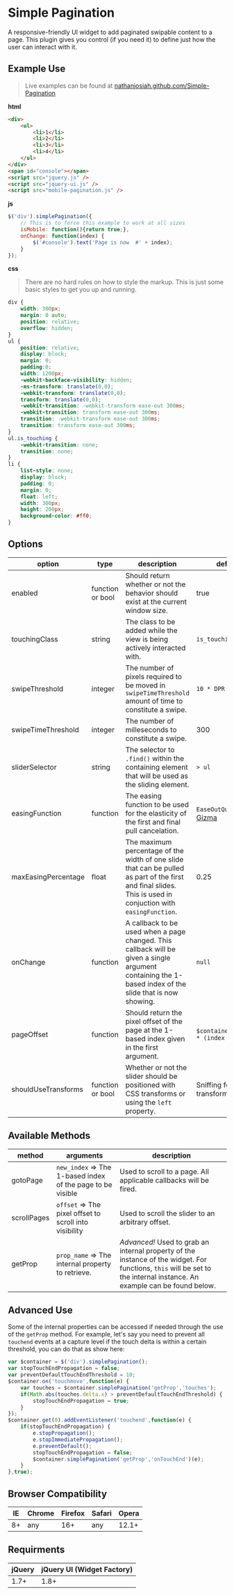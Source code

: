 # Simple Pagination

A responsive-friendly UI widget to add paginated swipable content to a page. This plugin gives you control (if 
you need it) to define just how the user can interact with it.

Example Use
--

> Live examples can be found at [nathanjosiah.github.com/Simple-Pagination](http://nathanjosiah.github.io/Simple-Pagination/)

__html__

```html
<div>
    <ul>
        <li>1</li>
        <li>2</li>
        <li>3</li>
        <li>4</li>
    </ul>
</div>
<span id="console"></span>
<script src="jquery.js" />
<script src="jquery-ui.js" />
<script src="mobile-pagination.js" />
```

__js__

```js
$('div').simplePagination({
    // This is to force this example to work at all sizes
    isMobile: function(){return true;},
    onChange: function(index) {
        $('#console').text('Page is now  #' + index);
    }
});
```

__css__ 

> There are no hard rules on how to style the markup. This is just some basic styles to get you up and running.

```css
div {
    width: 300px;
    margin: 0 auto;
    position: relative;
    overflow: hidden;
}
ul {
    position: relative;
    display: block;
    margin: 0;
    padding:0;
    width: 1200px;
    -webkit-backface-visibility: hidden;
    -ms-transform: translate(0,0);
    -webkit-transform: translate(0,0);
    transform: translate(0,0);
    -webkit-transition: -webkit-transform ease-out 300ms;
    -webkit-transition: transform ease-out 300ms;
    transition: -webkit-transform ease-out 300ms;
    transition: transform ease-out 300ms;
}
ul.is_touching {
    -webkit-transition: none;
    transition: none;
}
li {
    list-style: none;
    display: block;
    padding: 0;
    margin: 0;
    float: left;
    width: 300px;
    height: 200px;
    background-color: #ff0;
}

```


Options
--

option | type | description | default
------ | ---- | ----------- | -------
enabled | function or bool | Should return whether or not the behavior should exist at the current window size. | true
touchingClass | string | The class to be added while the view is being actively interacted with. | `is_touching`
swipeThreshold | integer | The number of pixels required to be moved in `swipeTimeThreshold` amount of time to constitute a swipe. | `10 * DPR`
swipeTimeThreshold | integer | The number of milleseconds to constitute a swipe. | 300
sliderSelector | string | The selector to `.find()` within the containing element that will be used as the sliding element. | `> ul`
easingFunction | function | The easing function to be used for the elasticity of the first and final pull cancelation. | `EaseOutQuad` from [Gizma](http://gizma.com/easing/)
maxEasingPercentage | float | The maximum percentage of the width of one slide that can be pulled as part of the first and final slides. This is used in conjuction with `easingFunction`. | 0.25
onChange | function | A callback to be used when a page changed. This callback will be given a single argument containing the 1-based index of the slide that is now showing. | `null`
pageOffset | function | Should return the pixel offset of the page at the 1-based index given in the first argument. | `$container.width() * (index - 1)`
shouldUseTransforms | function or bool | Whether or not the slider should be positioned with CSS transforms or using the `left` property. | Sniffing for native transform support.

Available Methods
--

method | arguments | description
------ | --------- | -----------
gotoPage | `new_index` => The 1-based index of the page to be visible | Used to scroll to a page. All applicable callbacks will be fired.
scrollPages | `offset` => The pixel offset to scroll into visibility | Used to scroll the slider to an arbitrary offset.
getProp | `prop_name` => The internal property to retrieve. | _Advanced!_ Used to grab an internal property of the instance of the widget. For functions, `this` will be set to the internal instance. An example can be found below.


Advanced Use
--

Some of the internal properties can be accessed if needed through the use of the `getProp` method. For example, let's say you need to prevent all `touchend` events at a capture level if the touch delta is within a certain threshold, you can do that as show here:

```js
var $container = $('div').simplePagination();
var stopTouchEndPropagation = false;
var preventDefaultTouchEndThreshold = 10;
$container.on('touchmove',function(e) {
	var touches = $container.simplePagination('getProp','touches');
	if(Math.abs(touches.delta.x) > preventDefaultTouchEndThreshold) {
		stopTouchEndPropagation = true;
	}
});
$container.get(0).addEventListener('touchend',function(e) {
	if(stopTouchEndPropagation) {
		e.stopPropagation();
		e.stopImmediatePropagation();
		e.preventDefault();
		stopTouchEndPropagation = false;
		$container.simplePagination('getProp','onTouchEnd')(e);
	}
},true);
```

Browser Compatibility
--

IE | Chrome | Firefox | Safari | Opera
----- | ------ | ------- | ------ | -----
8+ | any | 16+ | any | 12.1+

Requirments
--

jQuery | jQuery UI (Widget Factory)
------ | --------------------------
1.7+ | 1.8+

